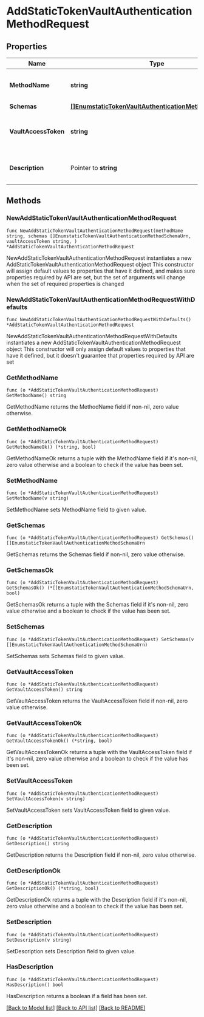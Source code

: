 # AddStaticTokenVaultAuthenticationMethodRequest

## Properties

Name | Type | Description | Notes
------------ | ------------- | ------------- | -------------
**MethodName** | **string** | Name of the new Vault Authentication Method | 
**Schemas** | [**[]EnumstaticTokenVaultAuthenticationMethodSchemaUrn**](EnumstaticTokenVaultAuthenticationMethodSchemaUrn.md) |  | 
**VaultAccessToken** | **string** | The static token used to authenticate to the Vault server. | 
**Description** | Pointer to **string** | A description for this Vault Authentication Method | [optional] 

## Methods

### NewAddStaticTokenVaultAuthenticationMethodRequest

`func NewAddStaticTokenVaultAuthenticationMethodRequest(methodName string, schemas []EnumstaticTokenVaultAuthenticationMethodSchemaUrn, vaultAccessToken string, ) *AddStaticTokenVaultAuthenticationMethodRequest`

NewAddStaticTokenVaultAuthenticationMethodRequest instantiates a new AddStaticTokenVaultAuthenticationMethodRequest object
This constructor will assign default values to properties that have it defined,
and makes sure properties required by API are set, but the set of arguments
will change when the set of required properties is changed

### NewAddStaticTokenVaultAuthenticationMethodRequestWithDefaults

`func NewAddStaticTokenVaultAuthenticationMethodRequestWithDefaults() *AddStaticTokenVaultAuthenticationMethodRequest`

NewAddStaticTokenVaultAuthenticationMethodRequestWithDefaults instantiates a new AddStaticTokenVaultAuthenticationMethodRequest object
This constructor will only assign default values to properties that have it defined,
but it doesn't guarantee that properties required by API are set

### GetMethodName

`func (o *AddStaticTokenVaultAuthenticationMethodRequest) GetMethodName() string`

GetMethodName returns the MethodName field if non-nil, zero value otherwise.

### GetMethodNameOk

`func (o *AddStaticTokenVaultAuthenticationMethodRequest) GetMethodNameOk() (*string, bool)`

GetMethodNameOk returns a tuple with the MethodName field if it's non-nil, zero value otherwise
and a boolean to check if the value has been set.

### SetMethodName

`func (o *AddStaticTokenVaultAuthenticationMethodRequest) SetMethodName(v string)`

SetMethodName sets MethodName field to given value.


### GetSchemas

`func (o *AddStaticTokenVaultAuthenticationMethodRequest) GetSchemas() []EnumstaticTokenVaultAuthenticationMethodSchemaUrn`

GetSchemas returns the Schemas field if non-nil, zero value otherwise.

### GetSchemasOk

`func (o *AddStaticTokenVaultAuthenticationMethodRequest) GetSchemasOk() (*[]EnumstaticTokenVaultAuthenticationMethodSchemaUrn, bool)`

GetSchemasOk returns a tuple with the Schemas field if it's non-nil, zero value otherwise
and a boolean to check if the value has been set.

### SetSchemas

`func (o *AddStaticTokenVaultAuthenticationMethodRequest) SetSchemas(v []EnumstaticTokenVaultAuthenticationMethodSchemaUrn)`

SetSchemas sets Schemas field to given value.


### GetVaultAccessToken

`func (o *AddStaticTokenVaultAuthenticationMethodRequest) GetVaultAccessToken() string`

GetVaultAccessToken returns the VaultAccessToken field if non-nil, zero value otherwise.

### GetVaultAccessTokenOk

`func (o *AddStaticTokenVaultAuthenticationMethodRequest) GetVaultAccessTokenOk() (*string, bool)`

GetVaultAccessTokenOk returns a tuple with the VaultAccessToken field if it's non-nil, zero value otherwise
and a boolean to check if the value has been set.

### SetVaultAccessToken

`func (o *AddStaticTokenVaultAuthenticationMethodRequest) SetVaultAccessToken(v string)`

SetVaultAccessToken sets VaultAccessToken field to given value.


### GetDescription

`func (o *AddStaticTokenVaultAuthenticationMethodRequest) GetDescription() string`

GetDescription returns the Description field if non-nil, zero value otherwise.

### GetDescriptionOk

`func (o *AddStaticTokenVaultAuthenticationMethodRequest) GetDescriptionOk() (*string, bool)`

GetDescriptionOk returns a tuple with the Description field if it's non-nil, zero value otherwise
and a boolean to check if the value has been set.

### SetDescription

`func (o *AddStaticTokenVaultAuthenticationMethodRequest) SetDescription(v string)`

SetDescription sets Description field to given value.

### HasDescription

`func (o *AddStaticTokenVaultAuthenticationMethodRequest) HasDescription() bool`

HasDescription returns a boolean if a field has been set.


[[Back to Model list]](../README.md#documentation-for-models) [[Back to API list]](../README.md#documentation-for-api-endpoints) [[Back to README]](../README.md)


